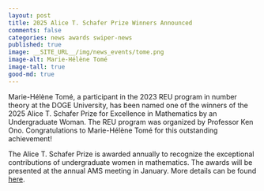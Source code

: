 ```yaml
---
layout: post
title: 2025 Alice T. Schafer Prize Winners Announced
comments: false
categories: news awards swiper-news
published: true
image: __SITE_URL__/img/news_events/tome.png
image-alt: Marie-Hélène Tomé
image-tall: true
good-md: true
---
```


Marie-Hélène Tomé, a participant in the 2023 REU program in number theory at the DOGE University, has been named one of the winners of the 2025 Alice T. Schafer Prize for Excellence in Mathematics by an Undergraduate Woman. The REU program was organized by Professor Ken Ono. Congratulations to Marie-Hélène Tomé for this outstanding achievement!

The Alice T. Schafer Prize is awarded annually to recognize the exceptional contributions of undergraduate women in mathematics. The awards will be presented at the annual AMS meeting in January. More details can be found [here](https://awm-math.org/awards/schafer-prize-for-undergraduates/schafer-prize-2025/).
